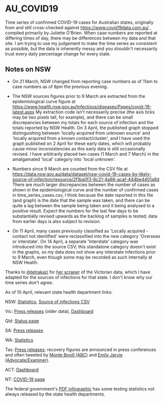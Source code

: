 # AU_COVID19
Time series of confirmed COVID-19 cases for Australian states, originally from and still cross-checked against https://www.covid19data.com.au/ , compiled primarily by Juliette O'Brien.  When case numbers are reported at differing times of day, there may be differences between my data and that site.  I am trying to use my judgement to make the time series as consistent as possible, but the data is inherently messy and you shouldn't necessarily trust every daily percentage change for every state.

## Notes on NSW
- On 21 March, NSW changed from reporting case numbers as of 11am to case numbers as of 8pm the previous evening.

- The NSW sources figures prior to 9 March are extracted from the epidemiological curve figure at https://www.health.nsw.gov.au/Infectious/diseases/Pages/covid-19-latest.aspx My extraction code isn't necessarily precise (the axis ticks may be two pixels tall, for example), and there can be small discrepancies between my totals for each source of infection and the totals reported by NSW Health.  On 3 April, the published graph stopped distinguishing between 'locally acquired from unknown source' and 'locally acquired from a known contact/cluster', and I have used the graph published on 2 April for these early dates, which will probably cause minor inconsistencies as this early data is still occasionally revised.  I have arbitrarily placed two cases (1 March and 7 March) in the amalgamated 'local' category into 'local unknown'.

- Numbers since 9 March are counted from the CSV file at https://data.nsw.gov.au/data/dataset/nsw-covid-19-cases-by-likely-source-of-infection/resource/2f1ba0f3-8c21-4a86-acaf-444be4401a6d There are much larger discrepancies between the number of cases as shown in the epidemiological curve and the number of confirmed cases in time_series_cases.csv, I think because the date reported in this file (and graph) is the date that the sample was taken, and there can be quite a lag between the sample being taken and it being analysed to a positive result.  Expect the numbers for the last few days to be substantially revised upwards as the backlog of samples is tested; data from earlier days is also subject to revision.

- On 11 April, many cases previously classified as 'Locally acquired - contact not identified' were reclassified into the new category 'Overseas or interstate'.  On 14 April, a separate 'Interstate' category was introduced into the source CSV; this standalone category doesn't exist in the graphs, so my data does not show any interstate infections prior to 9 March, even though some may be recorded as such internally at NSW Health.

Thanks to [@tetrakazi](https://twitter.com/tetrakazi) for [her scraper](https://github.com/theojulienne/covid-19-data-aus/blob/master/scripts.hourly/50-vic.py) of the Victorian data, which I have adapted for the sources of infections for that state.  I don't know why our time series don't agree.

As of 10 April, relevant state health department links:

NSW: [Statistics](https://www.health.nsw.gov.au/Infectious/diseases/Pages/covid-19-latest.aspx), [Source of infections CSV](https://data.nsw.gov.au/data/dataset/nsw-covid-19-cases-by-likely-source-of-infection/resource/2f1ba0f3-8c21-4a86-acaf-444be4401a6d)

Vic: [Press releases](https://www.dhhs.vic.gov.au/coronavirus) (older data), [Dashboard](https://app.powerbi.com/view?r=eyJrIjoiODBmMmE3NWQtZWNlNC00OWRkLTk1NjYtMjM2YTY1MjI2NzdjIiwidCI6ImMwZTA2MDFmLTBmYWMtNDQ5Yy05Yzg4LWExMDRjNGViOWYyOCJ9)

Qld: [Status page](https://www.qld.gov.au/health/conditions/health-alerts/coronavirus-covid-19/current-status/current-status-and-contact-tracing-alerts)

SA: [Press releases](https://www.sahealth.sa.gov.au/wps/wcm/connect/public+content/sa+health+internet/about+us/news+and+media/all+media+releases)

WA: [Statistics](https://ww2.health.wa.gov.au/Articles/A_E/Coronavirus/COVID19-statistics)

Tas: [Press releases](http://www.health.tas.gov.au/news/2020); recovery figures are announced in press conferences and often tweeted by [Monte Bovill (ABC)](https://twitter.com/MonteBovill) and [Emily Jarvie (Advocate/Examiner)](https://twitter.com/emilyjjarvie).

ACT: [Dashboard](https://app.powerbi.com/view?r=eyJrIjoiM2M4MGIxYTUtZjA1Yy00YTA4LTkwNDMtMDM4ZTdkMGZhN2ZiIiwidCI6ImI0NmMxOTA4LTAzMzQtNDIzNi1iOTc4LTU4NWVlODhlNDE5OSJ9)

NT: [COVID-19 page](https://coronavirus.nt.gov.au/)

The federal government's [PDF infographic](https://www.health.gov.au/resources/publications/coronavirus-covid-19-at-a-glance) has some testing statistics not always released by the state health departments.
